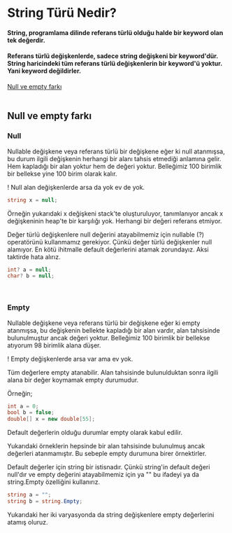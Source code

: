 # String Türü Nedir?
#### String, programlama dilinde referans türlü olduğu halde bir keyword olan tek değerdir.
#### Referans türlü değişkenlerde, sadece string değişkeni bir keyword'dür. String haricindeki tüm referans türlü değişkenlerin bir keyword'ü yoktur. Yani keyword değildirler.

<a href="nullvsempty">Null ve empty farkı</a>
<br><br>


<h2 id="nullvsempty">Null ve empty farkı</h2>
<h3>Null</h3>
<p>
Nullable değişkene veya referans türlü bir değişkene eğer ki null atanmışsa, bu durum ilgili değişkenin 
herhangi bir alanı tahsis etmediği anlamına gelir. Hem kapladığı bir alan yoktur hem de değeri yoktur.
Belleğimiz 100 birimlik bir bellekse yine 100 birim olarak kalır.
</p>
<p> ! Null alan değişkenlerde arsa da yok ev de yok.</p>

```c#
string x = null;
```
<p>
Örneğin yukarıdaki x değişkeni stack'te oluşturuluyor, tanımlanıyor ancak x değişkeninin 
heap'te bir karşılığı yok. Herhangi bir değeri referans etmiyor.
</p>
<p>
Değer türlü değişkenlere null değerini atayabilmemiz için nullable (?) operatörünü kullanmamız gerekiyor. Çünkü değer 
türlü değişkenler null alamıyor. En kötü ihitmalle default değerlerini atamak zorundayız. Aksi taktirde hata alırız.
</p>

```c#
int? a = null;
char? b = null; 
```
<br>

<h3>Empty</h3>
<p>
Nullable değişkene veya referans türlü bir değişkene eğer ki empty atanmışsa, bu değişkenin bellekte 
kapladığı bir alan vardır, alan tahsisinde bulunulmuştur ancak değeri yoktur.
Belleğimiz 100 birimlik bir bellekse atıyorum 98 birimlik alana düşer. 
</p>
<p>! Empty değişkenlerde arsa var ama ev yok. </p>
<p>Tüm değerlere empty atanabilir. Alan tahsisinde bulunulduktan sonra ilgili alana bir değer koymamak empty durumudur.</p>
<p>Örneğin;</p>

```c#
int a = 0;
bool b = false;
double[] x = new double[55]; 
```
<p>Default değerlerin olduğu durumlar empty olarak kabul edilir.</p>
<p>Yukarıdaki örneklerin hepsinde bir alan tahsisinde bulunulmuş ancak değerleri atanmamıştır. Bu sebeple empty durumuna birer örnektirler.</p>
<p>
Default değerler için string bir istisnadır. Çünkü string'in default değeri null'dır ve empty 
değerini atayabilmemiz için ya "" bu ifadeyi ya da string.Empty özelliğini kullanırız.
</p>

```c#
string a = "";
string b = string.Empty; 
```
<p>Yukarıdaki her iki varyasyonda da string değişkenlere empty değerlerini atamış oluruz.</p>





